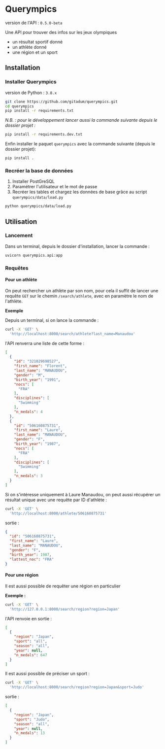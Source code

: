 # Querympics

version de l'API : `0.5.0-beta` 

Une API pour trouver des infos sur les jeux olympiques
* un résultat sportif donné
* un athlète donné
* une région et un sport

## Installation

### Installer Querympics

version de Python : `3.8.x`

```bash
git clone https://github.com/gitadum/querympics.git
cd querympics
pip install -r requirements.txt
```

*N.B. : pour le développement lancer aussi*
*la commande suivante depuis le dossier projet :*
```bash
pip install -r requirements.dev.txt
```

Enfin installer le paquet `querympics`
avec la commande suivante (depuis le dossier projet):
```bash
pip install .
```

### Recréer la base de données

1. Installer PostGreSQL
2. Paramétrer l'utilisateur et le mot de passe
3. Recréer les tables et chargez les
données de base grâce au script `querympics/data/load.py`
```bash
python querympics/data/load.py
```

## Utilisation

### Lancement
Dans un terminal, depuis le dossier d'installation,
lancer la commande :
```bash
uvicorn querympics.api:app
```
### Requêtes

#### Pour un athlète

On peut rechercher un athlète par son nom,
pour cela il suffit de lancer une requête `GET`
sur le chemin `/search/athlete`, avec en paramètre
le nom de l'athlète.

**Exemple**

Depuis un terminal, si on lance la commande :

```bash
curl -X 'GET' \
  'http://localhost:8000/search/athlete?last_name=Manaudou'
```
l'API renverra une liste de cette forme :
```json
[
  {
    "id": "321029698527",
    "first_name": "Florent",
    "last_name": "MANAUDOU",
    "gender": "M",
    "birth_year": "1991",
    "nocs": [
      "FRA"
    ],
    "disciplines": [
      "Swimming"
    ],
    "n_medals": 4
  },
  {
    "id": "506160875731",
    "first_name": "Laure",
    "last_name": "MANAUDOU",
    "gender": "F",
    "birth_year": "1987",
    "nocs": [
      "FRA"
    ],
    "disciplines": [
      "Swimming"
    ],
    "n_medals": 3
  }
]
```

Si on s'intéresse uniquement à Laure Manaudou,
on peut aussi récupérer un résultat unique avec une requête par ID d'athlète :

```bash
curl -X 'GET' \
  'http://localhost:8000/athlete/506160875731'
```

sortie :

```json
{
  "id": "506160875731",
  "first_name": "Laure",
  "last_name": "MANAUDOU",
  "gender": "F",
  "birth_year": 1987,
  "lattest_noc": "FRA"
}
```

#### Pour une région

Il est aussi possible de requêter une région en particulier

**Exemple :**

```bash
curl -X 'GET' \
  'http://127.0.0.1:8000/search/region?region=Japan'
```
l'API renvoie en sortie :
```json
[
  {
    "region": "Japan",
    "sport": "all",
    "season": "all",
    "year": null,
    "n_medals": 647
  }
]
```

Il est aussi possible de préciser un sport :

```bash
curl -X 'GET' \
  'http://localhost:8000/search/region?region=Japan&sport=Judo'
```

sortie :

```json
[
  {
    "region": "Japan",
    "sport": "Judo",
    "season": "all",
    "year": null,
    "n_medals": 13
  }
]
```
